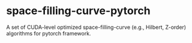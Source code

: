 # space-filling-curve-pytorch
A set of CUDA-level optimized space-filling-curve (e.g., Hilbert, Z-order) algorithms for pytorch framework.
